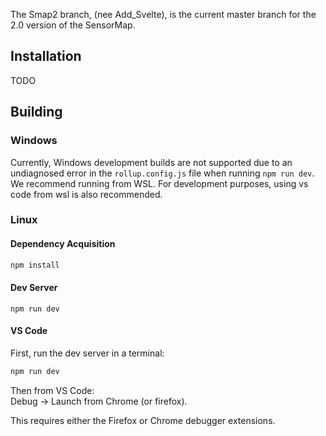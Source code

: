 The Smap2 branch, (nee Add_Svelte), is the current master branch for the 2.0 version of the SensorMap. 

## Installation
TODO

## Building
### Windows
Currently, Windows development builds are not supported due to an undiagnosed error in the `rollup.config.js` file when running `npm run dev`. We recommend running from WSL. For development purposes, using vs code from wsl is also recommended.

### Linux
#### Dependency Acquisition
```bash
npm install
```

#### Dev Server
```
npm run dev
```

#### VS Code
First, run the dev server in a terminal:
```bash
npm run dev
```

Then from VS Code:  
Debug -> Launch from Chrome (or firefox).    

This requires either the Firefox or Chrome debugger extensions.

